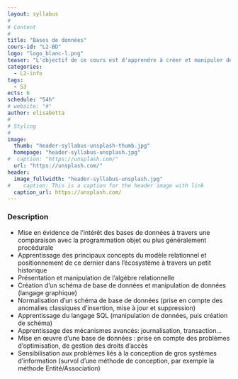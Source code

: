 ```yaml
---
layout: syllabus
#
# Content
#
title: "Bases de données"
cours-id: "L2-BD"
logo: "logo_blanc-l.png"
teaser: "L'objectif de ce cours est d'apprendre à créer et manipuler des bases de données relationnelles et de comprendre les problèmes qui y sont liés."
categories:
  - L2-info
tags:
  - S3
ects: 6
schedule: "54h"
# website: "#"
author: elisabetta
#
# Styling
#
image:
  thumb: "header-syllabus-unsplash-thumb.jpg"
  homepage: "header-syllabus-unsplash.jpg"
#  caption: "https://unsplash.com/"
  url: "https://unsplash.com/"
header:
  image_fullwidth: "header-syllabus-unsplash.jpg"
#    caption: This is a caption for the header image with link
  caption_url: https://unsplash.com/
---
```



###  Description ###


- Mise en évidence de l’intérêt des bases de données à travers une comparaison avec la programmation objet ou plus généralement procédurale
- Apprentissage des principaux concepts du modèle relationnel et positionnement de ce dernier dans l’écosystème à travers un petit historique
- Présentation et manipulation de l’algèbre relationnelle
- Création d’un schéma de base de données et manipulation de données (langage graphique)
- Normalisation d’un schéma de base de données (prise en compte des anomalies classiques
d’insertion, mise à jour et suppression)
- Apprentissage du langage SQL (manipulation de données, puis création de schéma)
- Apprentissage des mécanismes avancés: journalisation, transaction...
- Mise en œuvre d’une base de données : prise en compte des problèmes d’optimisation, de
gestion des droits d’accès
- Sensibilisation aux problèmes liés à la conception de gros systèmes d’information (survol
d’une méthode de conception, par exemple la méthode Entité/Association)
